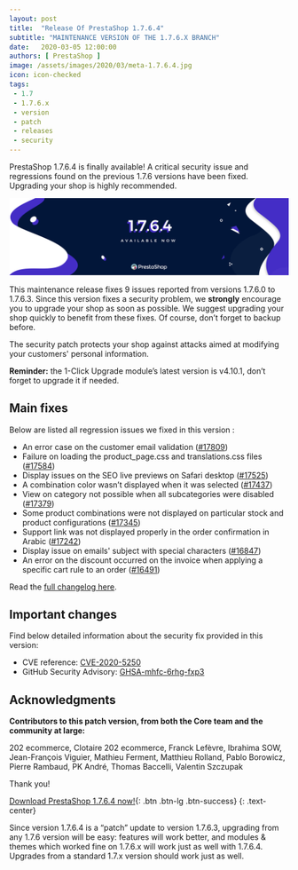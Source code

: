 ```yaml
---
layout: post
title:  "Release Of PrestaShop 1.7.6.4"
subtitle: "MAINTENANCE VERSION OF THE 1.7.6.X BRANCH"
date:   2020-03-05 12:00:00
authors: [ PrestaShop ]
image: /assets/images/2020/03/meta-1.7.6.4.jpg
icon: icon-checked
tags:
 - 1.7
 - 1.7.6.x
 - version
 - patch
 - releases
 - security
---
```


PrestaShop 1.7.6.4 is finally available! A critical security issue and regressions found on the previous 1.7.6 versions have been fixed. Upgrading your shop is highly recommended.

![1.7.6.4 is available!](/assets/images/2020/03/1.7.6.4_banner.jpg)

This maintenance release fixes 9 issues reported from versions 1.7.6.0 to 1.7.6.3.
Since this version fixes a security problem, we **strongly** encourage you to upgrade your shop as soon as possible.
We suggest upgrading your shop quickly to benefit from these fixes. Of course, don’t forget to backup before.

The security patch protects your shop against attacks aimed at modifying your customers' personal information.

**Reminder:**  the 1-Click Upgrade module’s latest version is v4.10.1, don’t forget to upgrade it if needed.

## Main fixes
Below are listed all regression issues we fixed in this version :

* An error case on the customer email validation ([#17809](https://github.com/PrestaShop/PrestaShop/issues/17809))
* Failure on loading the product_page.css and translations.css files ([#17584](https://github.com/PrestaShop/PrestaShop/issues/17584))
* Display issues on the SEO live previews on Safari desktop ([#17525](https://github.com/PrestaShop/PrestaShop/issues/17525))
* A combination color wasn’t displayed when it was selected ([#17437](https://github.com/PrestaShop/PrestaShop/issues/17437))
* View on category not possible when all subcategories were disabled ([#17379](https://github.com/PrestaShop/PrestaShop/issues/17379))
* Some product combinations were not displayed on particular stock and product configurations ([#17345](https://github.com/PrestaShop/PrestaShop/issues/17345)) 
* Support link was not displayed properly in the order confirmation in Arabic ([#17242](https://github.com/PrestaShop/PrestaShop/issues/17242))
* Display issue on emails' subject with special characters ([#16847](https://github.com/PrestaShop/PrestaShop/issues/16847))
* An error on the discount occurred on the invoice when applying a specific cart rule to an order 
([#16491](https://github.com/PrestaShop/PrestaShop/issues/16491))

Read the [full changelog here](https://github.com/PrestaShop/PrestaShop/releases/tag/1.7.6.4).


## Important changes 
Find below detailed information about the security fix provided in this version:

- CVE reference: [CVE-2020-5250](https://cve.mitre.org/cgi-bin/cvename.cgi?name=CVE-2020-5250)
- GitHub Security Advisory: [GHSA-mhfc-6rhg-fxp3](https://github.com/PrestaShop/PrestaShop/security/advisories/GHSA-mhfc-6rhg-fxp3)

## Acknowledgments

**Contributors to this patch version, from both the Core team and the community at large:**

202 ecommerce, Clotaire 202 ecommerce, Franck Lefèvre, Ibrahima SOW, Jean-François Viguier, Mathieu Ferment, Matthieu Rolland, Pablo Borowicz, Pierre Rambaud, PK André, Thomas Baccelli, Valentin Szczupak

Thank you!


[Download PrestaShop 1.7.6.4 now!](https://www.prestashop.com/en/download){: .btn .btn-lg .btn-success}
{: .text-center}



Since version 1.7.6.4 is a “patch” update to version 1.7.6.3, upgrading from any 1.7.6 version will be easy: features will work better, and modules & themes which worked fine on 1.7.6.x will work just as well with 1.7.6.4. Upgrades from a standard 1.7.x version should work just as well.
